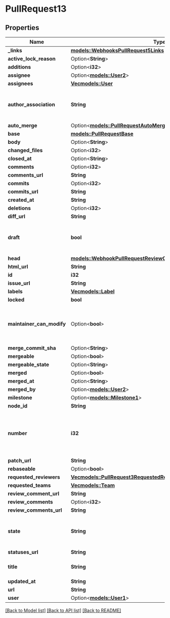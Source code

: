 # PullRequest13

## Properties

Name | Type | Description | Notes
------------ | ------------- | ------------- | -------------
**_links** | [**models::WebhooksPullRequest5Links**](webhooks_pull_request_5__links.md) |  | 
**active_lock_reason** | Option<**String**> |  | 
**additions** | Option<**i32**> |  | [optional]
**assignee** | Option<[**models::User2**](User_2.md)> |  | 
**assignees** | [**Vec<models::User>**](User.md) |  | 
**author_association** | **String** | How the author is associated with the repository. | 
**auto_merge** | Option<[**models::PullRequestAutoMerge1**](PullRequestAutoMerge_1.md)> |  | 
**base** | [**models::PullRequestBase**](Pull_Request_base.md) |  | 
**body** | Option<**String**> |  | 
**changed_files** | Option<**i32**> |  | [optional]
**closed_at** | Option<**String**> |  | 
**comments** | Option<**i32**> |  | [optional]
**comments_url** | **String** |  | 
**commits** | Option<**i32**> |  | [optional]
**commits_url** | **String** |  | 
**created_at** | **String** |  | 
**deletions** | Option<**i32**> |  | [optional]
**diff_url** | **String** |  | 
**draft** | **bool** | Indicates whether or not the pull request is a draft. | 
**head** | [**models::WebhookPullRequestReviewCommentDeletedPullRequestHead**](webhook_pull_request_review_comment_deleted_pull_request_head.md) |  | 
**html_url** | **String** |  | 
**id** | **i32** |  | 
**issue_url** | **String** |  | 
**labels** | [**Vec<models::Label>**](Label.md) |  | 
**locked** | **bool** |  | 
**maintainer_can_modify** | Option<**bool**> | Indicates whether maintainers can modify the pull request. | [optional]
**merge_commit_sha** | Option<**String**> |  | 
**mergeable** | Option<**bool**> |  | [optional]
**mergeable_state** | Option<**String**> |  | [optional]
**merged** | Option<**bool**> |  | [optional]
**merged_at** | Option<**String**> |  | 
**merged_by** | Option<[**models::User2**](User_2.md)> |  | [optional]
**milestone** | Option<[**models::Milestone1**](Milestone_1.md)> |  | 
**node_id** | **String** |  | 
**number** | **i32** | Number uniquely identifying the pull request within its repository. | 
**patch_url** | **String** |  | 
**rebaseable** | Option<**bool**> |  | [optional]
**requested_reviewers** | [**Vec<models::PullRequest3RequestedReviewersInner>**](Pull_Request_3_requested_reviewers_inner.md) |  | 
**requested_teams** | [**Vec<models::Team>**](Team.md) |  | 
**review_comment_url** | **String** |  | 
**review_comments** | Option<**i32**> |  | [optional]
**review_comments_url** | **String** |  | 
**state** | **String** | State of this Pull Request. Either `open` or `closed`. | 
**statuses_url** | **String** |  | 
**title** | **String** | The title of the pull request. | 
**updated_at** | **String** |  | 
**url** | **String** |  | 
**user** | Option<[**models::User1**](User_1.md)> |  | 

[[Back to Model list]](../README.md#documentation-for-models) [[Back to API list]](../README.md#documentation-for-api-endpoints) [[Back to README]](../README.md)


